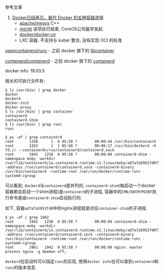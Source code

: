 参考文章

1. [Docker已经再见，替代 Docker 的五种容器选择](https://cloud.tencent.com/developer/article/1422822)
    - [apache/mesos](https://github.com/apache/mesos) C++
    - [rkt/rkt](https://github.com/rkt/rkt) 该项目已结束, CoreOS公司最早发起.
    - [docker/docker-ce](https://github.com/docker/docker-ce)
    - LXC 容器. 不支持与 kuber 整合, 没有实现 OCI 的标准

[opencontainers/runc](https://github.com/opencontainers/runc)
    - 之前 docker 旗下的 [libcontainer](https://github.com/docker-archive/libcontainer)

[containerd/containerd](https://github.com/containerd/containerd)
    - 之前 docker 旗下的 [containerd](https://github.com/docker-archive/containerd)

docker info: 19.03.5

相关的可执行文件有:

```console
$ ls /usr/bin/ | grep docker
docker
dockerd
docker-init
docker-proxy
$ ls /usr/bin/ | grep container
containerd
containerd-shim
$ ls /usr/bin/ | grep runc
runc
```

```
$ ps -ef | grep containerd
root       1258      1  0 05:58 ?        00:00:44 /usr/bin/containerd
root       1263      1  1 05:58 ?        00:06:17 /usr/bin/dockerd -H fd:// --containerd=/run/containerd/containerd.sock
root       1942   1258  0 05:58 ?        00:00:04 containerd-shim -namespace moby -workdir /var/lib/containerd/io.containerd.runtime.v1.linux/moby/ad7a7a5952fd0f1b6637d49cdb673d73b73b65d750f21a734b133d8e07e25b98 -address /run/containerd/containerd.sock -containerd-binary /usr/bin/containerd -runtime-root /var/run/docker/runtime-runc -systemd-cgroup
```

可以看到, `dockerd`与`containerd`是并列的, `containerd-shim`(每启动一个docker容器都会启动一个shim进程)是`containerd`的子进程, 容器中的`CMD/ENTRYPOINT`执行命令是由`containerd-shim`启动执行的. 

如下, 容器`ad7a7a5952fd0`中的nginx进程就是对应`container-shim`的子进程.

```
$ ps -ef | grep 1942
root       1942   1258  0 05:58 ?        00:00:04 containerd-shim -namespace moby -workdir /var/lib/containerd/io.containerd.runtime.v1.linux/moby/ad7a7a5952fd0f1b6637d49cdb673d73b73b65d750f21a734b133d8e07e25b98 -address /run/containerd/containerd.sock -containerd-binary /usr/bin/containerd -runtime-root /var/run/docker/runtime-runc -systemd-cgroup
root       1961   1942  0 05:58 ?        00:00:00 nginx: master process nginx -g daemon off;
```

`dockerd`在启动时可以指定`runc`的实现, 使用`docker info`也可以查到`containerd`和`runc`的版本信息.